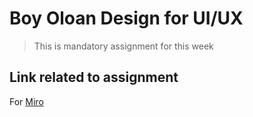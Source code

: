 # Boy Oloan Design for UI/UX

> This is mandatory assignment for this week

## Link related to assignment

For [Miro](https://miro.com/welcomeonboard/R05lUE1td1lYZFk5V29uM2U0Q3NUYUhNZGRKam5WMTVDUXpOWE5sdWtxZkJpejZ1bm1OZUdKSXlqN0hMZEtJdXwzNDU4NzY0NTQ0MTU0MTg2NjM2fDI=?share_link_id=893159727344)
